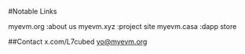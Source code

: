 #Notable Links

myevm.org :about us
myevm.xyz :project site
myevm.casa :dapp store

##Contact
x.com/L7cubed
yo@myevm.org
